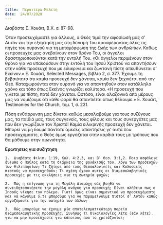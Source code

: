 ```yaml
---
title:  Περαιτερω Μελετη
date:  24/07/2020
---
```


Διαβάστε Ε. Χουάιτ, Β.Χ. σ. 87-98.

Όταν προσευχόμαστε για άλλους, ο Θεός τιμά την αφοσίωσή μας σ’ Αυτόν και την εξάρτησή μας στη δύναμή Του προσφέροντας όλες τις πηγές του ουρανού για τη μεταμόρφωση της ζωής των ανθρώπων. Καθώς οι προσευχές μας ανεβαίνουν στον θρόνο Του, οι άγγελοι δραστηριοποιούνται κατά την εντολή Του. «Οι άγγελοι περιμένουν στον θρόνο για να υπακούσουν στην εντολή του Ιησού Χριστού να απαντήσουν στην κάθε προσευχή που με ειλικρίνεια και ζωντανή πίστη απευθύνεται σ’ Εκείνον.» Ε. Χουάιτ, Selected Messages, βιβλίο 2, σ. 377. Έχουμε τη βεβαιότητα ότι καμία προσευχή δεν χάνεται, καμία δεν ξεχνιέται από τον Θεό. Καταχωρούνται στον ουρανό για να απαντηθούν στον κατάλληλο χρόνο και τόπο όπως Εκείνος γνωρίζει καλύτερα. «Η προσευχή που γίνεται με πίστη, ποτέ δεν χάνεται. Ωστόσο, είναι αλαζονικό από μέρους μας να νομίζουμε ότι κάθε φορά θα απαντιέται όπως θέλουμε.» Ε. Χουάιτ, Testimonies for the Church, τομ. 1, σ. 231.

Πόση ενθάρρυνση μας δίνεται καθώς μεσολαβούμε για τους συζύγους μας, τα παιδιά μας, τους συγγενείς, τους φίλους και τους συνεργάτες μας που δεν γνωρίζουν τον Χριστό! Καμία ειλικρινής προσευχή δεν χάνεται. Μπορεί να μη δούμε πάντοτε άμεσες απαντήσεις γι’ αυτά που προσευχόμαστε, ο Θεός όμως εργάζεται στην καρδιά τους με τρόπους που θα μάθουμε στην αιωνιότητα.

**Ερωτησεις για συζητηση**

`1.	 Διαβάστε Φιλιπ. 1:19, Κολ. 4:2,3, και Β’ Θεσ. 3:1,2. Ποια ασφάλεια ένιωθε ο Παύλος κατά τη διάρκεια της φυλάκισής του, λόγω των προσευχών των Φιλιππησίων; Τι ζήτησε από τους Θεσσαλονικείς και Κολοσαείς πιστούς να προσευχηθούν; Τι σχέση έχουν αυτές οι διαμεσολαβητικές προσευχές με τις εκκλήσεις για τη σωτηρία ψυχών;`

`2.	 Πώς η επίγνωση για τη Μεγάλη Διαμάχη σάς βοηθά να συνειδητοποιήσετε την μεγάλη ανάγκη για προσευχή; Είναι αλήθεια πως ο Ιησούς νίκησε τον πόλεμο. Γιατί όμως είναι σημαντικό να προσευχόμαστε και να κάνουμε ό,τι μπορούμε για να παραμείνουμε πιστοί σ’ Αυτόν καθώς εργαζόμαστε για την σωτηρία των άλλων;`

`3.	 Πώς μπορούμε να έχουμε μία αποτελεσματικότερη πορεία διαμεσολαβητικής προσευχής; Συνήθως τι δικαιολογίες λέτε (εάν λέτε), για να μην προσεύχεστε για κάποιους που το χρειάζονται;`